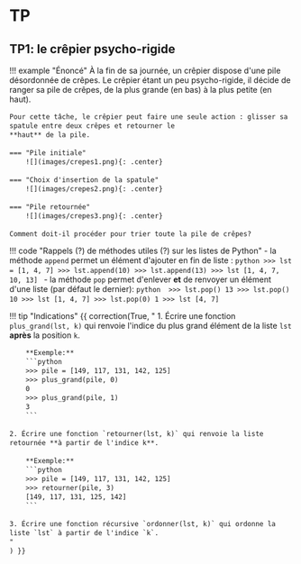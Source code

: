# TP

## TP1: le crêpier psycho-rigide

!!! example "Énoncé"
    À la fin de sa journée, un crêpier dispose d'une pile désordonnée de crêpes. Le crêpier étant un peu psycho-rigide, il décide de ranger sa pile de crêpes, de la plus grande (en bas) à la plus petite (en haut).

    Pour cette tâche, le crêpier peut faire une seule action : glisser sa spatule entre deux crêpes et retourner le
    **haut** de la pile.
    
    === "Pile initiale"
        ![](images/crepes1.png){: .center} 

    === "Choix d'insertion de la spatule"
        ![](images/crepes2.png){: .center} 

    === "Pile retournée"
        ![](images/crepes3.png){: .center}

    Comment doit-il procéder pour trier toute la pile de crêpes?


!!! code "Rappels (?) de méthodes utiles (?) sur les listes de Python"
    - la méthode `append` permet un élément d'ajouter en fin de liste :
        ```python
        >>> lst = [1, 4, 7]
        >>> lst.append(10)
        >>> lst.append(13)
        >>> lst
        [1, 4, 7, 10, 13]
        ```
    - la méthode `pop` permet d'enlever **et** de renvoyer un élément d'une liste (par défaut le dernier):
        ```python 
        >>> lst.pop()
        13
        >>> lst.pop()
        10
        >>> lst
        [1, 4, 7]
        >>> lst.pop(0)
        1
        >>> lst
        [4, 7]
        ```


!!! tip "Indications"
    {{ correction(True, 
    "
    1. Écrire une fonction `plus_grand(lst, k)` qui renvoie l'indice du plus grand élément de la liste `lst` **après** la position `k`.

        **Exemple:**
        ```python
        >>> pile = [149, 117, 131, 142, 125]
        >>> plus_grand(pile, 0)
        0
        >>> plus_grand(pile, 1)
        3
        ```
        
    2. Écrire une fonction `retourner(lst, k)` qui renvoie la liste retournée **à partir de l'indice k**.

        **Exemple:**
        ```python
        >>> pile = [149, 117, 131, 142, 125]
        >>> retourner(pile, 3)
        [149, 117, 131, 125, 142]
        ```

    3. Écrire une fonction récursive `ordonner(lst, k)` qui ordonne la liste `lst` à partir de l'indice `k`.
    "
    ) }}
